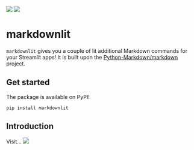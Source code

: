 <a href="https://markdownlit.streamlit.app" title="Markdownlit app"><img src="https://static.streamlit.io/badges/streamlit_badge_black_white.svg"></a>
<a href="https://github.com/arnaudmiribel/streamlit-extras"> <img src="https://img.shields.io/badge/-%F0%9F%AA%A2%20featured%20extra-e8ded1"></img></a>

# markdownlit

`markdownlit` gives you a couple of lit additional Markdown commands for your Streamlit apps! It is built upon the [Python-Markdown/markdown](https://github.com/Python-Markdown/markdown) project.

## Get started

The package is available on PyPI!

```
pip install markdownlit
```

## Introduction

Visit... <a href="https://markdownlit.streamlit.app" title="Markdownlit app"><img src="https://static.streamlit.io/badges/streamlit_badge_black_white.svg"></a><br>
